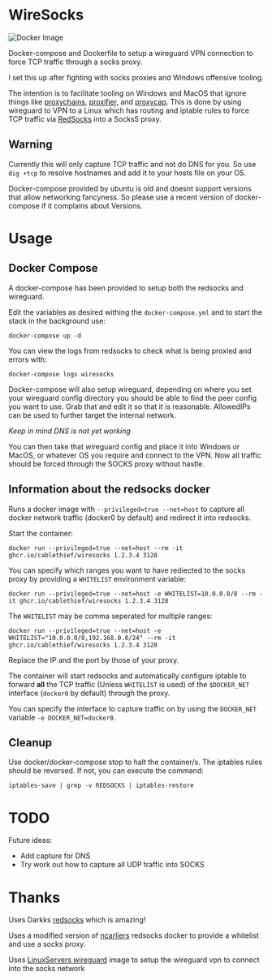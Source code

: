 # WireSocks

![Docker Image](https://github.com/cablethief/bloodysocks/actions/workflows/docker-image.yml/badge.svg)

Docker-compose and Dockerfile to setup a wireguard VPN connection to force TCP traffic through a socks proxy. 

I set this up after fighting with socks proxies and Windows offensive tooling.

The intention is to facilitate tooling on Windows and MacOS that ignore things like [proxychains](https://github.com/rofl0r/proxychains-ng), [proxifier](https://www.proxifier.com/), and [proxycap](https://www.proxycap.com/). This is done by using wireguard to VPN to a Linux which has routing and iptable rules to force TCP traffic via [RedSocks](https://github.com/darkk/redsocks) into a Socks5 proxy.  

## Warning

Currently this will only capture TCP traffic and not do DNS for you. So use `dig +tcp` to resolve hostnames and add it to your hosts file on your OS.

Docker-compose provided by ubuntu is old and doesnt support versions that allow networking fancyness. So please use a recent version of docker-compose if it complains about Versions.

# Usage

## Docker Compose

A docker-compose has been provided to setup both the redsocks and wireguard. 

Edit the variables as desired withing the `docker-compose.yml` and to start the stack in the background use:

```
docker-compose up -d
```

You can view the logs from redsocks to check what is being proxied and errors with:

```
docker-compose logs wiresocks
```

Docker-compose will also setup wireguard, depending on where you set your wireguard config directory you should be able to find the peer config you want to use. Grab that and edit it so that it is reasonable. AllowedIPs can be used to further target the internal network. 

*Keep in mind DNS is not yet working*

You can then take that wireguard config and place it into Windows or MacOS, or whatever OS you require and connect to the VPN. Now all traffic should be forced through the SOCKS proxy without hastle.


## Information about the redsocks docker

Runs a docker image with `--privileged=true --net=host` to capture all docker network traffic (docker0 by default) and redirect it into redsocks. 

Start the container:

```
docker run --privileged=true --net=host --rm -it ghcr.io/cablethief/wiresocks 1.2.3.4 3128
```

You can specify which ranges you want to have rediected to the socks proxy by providing a `WHITELIST` environment variable:

```
docker run --privileged=true --net=host -e WHITELIST=10.0.0.0/8 --rm -it ghcr.io/cablethief/wiresocks 1.2.3.4 3128
```

The `WHITELIST` may be comma seperated for multiple ranges:

```
docker run --privileged=true --net=host -e WHITELIST="10.0.0.0/8,192.168.0.0/24" --rm -it ghcr.io/cablethief/wiresocks 1.2.3.4 3128
```

Replace the IP and the port by those of your proxy.

The container will start redsocks and automatically configure iptable to forward **all** the TCP traffic (Unless `WHITELIST` is used) of the `$DOCKER_NET` interface (`docker0` by default) through the proxy.

You can specify the interface to capture traffic on by using the `DOCKER_NET` variable `-e DOCKER_NET=docker0`.

## Cleanup

Use docker/docker-compose stop to halt the container/s. The iptables rules should be reversed. If not, you can execute the command:

```
iptables-save | grep -v REDSOCKS | iptables-restore
```

# TODO

Future ideas:

 - Add capture for DNS
 - Try work out how to capture all UDP traffic into SOCKS

# Thanks

Uses Darkks [redsocks](https://github.com/darkk/redsocks/) which is amazing! 

Uses a modified version of [ncarliers](https://github.com/ncarlier/dockerfiles/tree/master/redsocks) redsocks docker to provide a whitelist and use a socks proxy.

Uses [LinuxServers wireguard](https://github.com/linuxserver/docker-wireguard) image to setup the wireguard vpn to connect into the socks network